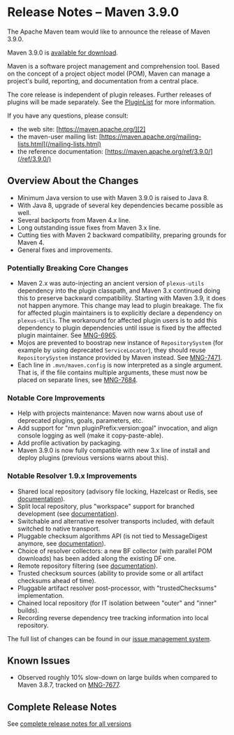 <!--
 Licensed to the Apache Software Foundation (ASF) under one
 or more contributor license agreements.  See the NOTICE file
 distributed with this work for additional information
 regarding copyright ownership.  The ASF licenses this file
 to you under the Apache License, Version 2.0 (the
 "License"); you may not use this file except in compliance
 with the License.  You may obtain a copy of the License at

   http://www.apache.org/licenses/LICENSE-2.0

 Unless required by applicable law or agreed to in writing,
 software distributed under the License is distributed on an
 "AS IS" BASIS, WITHOUT WARRANTIES OR CONDITIONS OF ANY
 KIND, either express or implied.  See the License for the
 specific language governing permissions and limitations
 under the License.
-->

# Release Notes &#x2013; Maven 3.9.0

The Apache Maven team would like to announce the release of Maven 3.9.0.

Maven 3.9.0 is [available for download][0].

Maven is a software project management and comprehension tool. Based on the concept of a project object model (POM), Maven can manage a project's build, reporting, and documentation from a central place.

The core release is independent of plugin releases. Further releases of plugins will be made separately. See the [PluginList][1] for more information.

If you have any questions, please consult:

- the web site: [https://maven.apache.org/][2]
- the maven-user mailing list: [https://maven.apache.org/mailing-lists.html](/mailing-lists.html)
- the reference documentation: [https://maven.apache.org/ref/3.9.0/](/ref/3.9.0/)

## Overview About the Changes

* Minimum Java version to use with Maven 3.9.0 is raised to Java 8.
* With Java 8, upgrade of several key dependencies became possible as well.
* Several backports from Maven 4.x line.
* Long outstanding issue fixes from Maven 3.x line.
* Cutting ties with Maven 2 backward compatibility, preparing grounds for Maven 4.
* General fixes and improvements.

### Potentially Breaking Core Changes

* Maven 2.x was auto-injecting an ancient version of `plexus-utils` dependency into the plugin classpath, and Maven 3.x continued doing this to preserve backward compatibility. Starting with Maven 3.9, it does not happen anymore. This change may lead to plugin breakage. The fix for affected plugin maintainers is to explicitly declare a dependency on `plexus-utils`. The workaround for affected plugin users is to add this dependency to plugin dependencies until issue is fixed by the affected plugin maintainer. See [MNG-6965](https://issues.apache.org/jira/browse/MNG-6965).
* Mojos are prevented to boostrap new instance of `RepositorySystem` (for example by using deprecated `ServiceLocator`), they should reuse `RepositorySystem` instance provided by Maven instead. See [MNG-7471](https://issues.apache.org/jira/browse/MNG-7471).
* Each line in `.mvn/maven.config` is now interpreted as a single argument. That is, if the file contains multiple arguments, these must now be placed on separate lines, see [MNG-7684](https://issues.apache.org/jira/browse/MNG-7684).

### Notable Core Improvements

* Help with projects maintenance: Maven now warns about use of deprecated plugins, goals, parameters, etc.
* Add support for "mvn pluginPrefix:version:goal" invocation, and align console logging as well (make it copy-paste-able).
* Add profile activation by packaging.
* Maven 3.9.0 is now fully compatible with new 3.x line of install and deploy plugins (previous versions warns about this).

### Notable Resolver 1.9.x Improvements

* Shared local repository (advisory file locking, Hazelcast or Redis, see [documentation](https://maven.apache.org/resolver/local-repository.html#shared-access-to-local-repository)).
* Split local repository, plus "workspace" support for branched development (see [documentation](https://maven.apache.org/resolver/local-repository.html#split-local-repository)).
* Switchable and alternative resolver transports included, with default switched to native transport.
* Pluggable checksum algorithms API (is not tied to MessageDigest anymore, see [documentation](https://maven.apache.org/resolver/about-checksums.html)).
* Choice of resolver collectors: a new BF collector (with parallel POM downloads) has been added along the existing DF one.
* Remote repository filtering (see [documentation](https://maven.apache.org/resolver/remote-repository-filtering.html)).
* Trusted checksum sources (ability to provide some or all artifact checksums ahead of time).
* Pluggable artifact resolver post-processor, with "trustedChecksums" implementation.
* Chained local repository (for IT isolation between "outer" and "inner" builds).
* Recording reverse dependency tree tracking information into local repository.

The full list of changes can be found in our [issue management system][4].

## Known Issues

* Observed roughly 10% slow-down on large builds when compared to Maven 3.8.7, tracked on [MNG-7677](https://issues.apache.org/jira/browse/MNG-7677).

## Complete Release Notes

See [complete release notes for all versions][5]

[0]: ../../download.html
[1]: ../../plugins/index.html
[2]: https://maven.apache.org/
[4]: https://issues.apache.org/jira/secure/ReleaseNote.jspa?projectId=12316922&version=12350913
[5]: ../../docs/history.html
